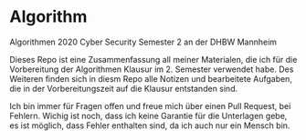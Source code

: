 # Algorithm
Algorithmen 2020 Cyber Security Semester 2 an der DHBW Mannheim

Dieses Repo ist eine Zusammenfassung all meiner Materialen, die ich für die Vorbereitung der Algorithmen Klausur im 2. Semester 
verwendet habe. Des Weiteren finden sich in diesm Repo alle Notizen und bearbeitete Aufgaben, die in der Vorbereitungszeit auf
die Klausur entstanden sind. 

Ich bin immer für Fragen offen und freue mich über einen Pull Request, bei Fehlern. 
Wichig ist noch, dass ich keine Garantie für die Unterlagen gebe, es ist möglich, dass Fehler enthalten sind, da ich auch nur
ein Mensch bin. 
